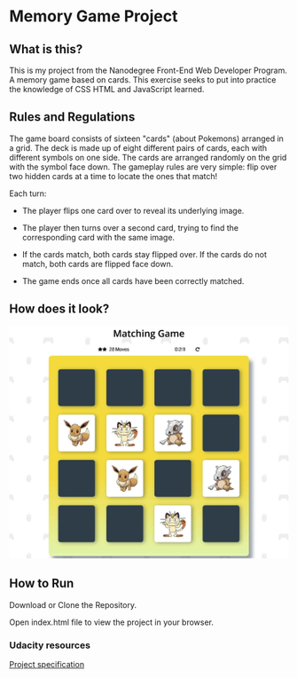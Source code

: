 # Memory Game Project


## What is this? 
This is my project from the Nanodegree Front-End Web Developer Program. A memory game based on cards. This exercise seeks to put into practice the knowledge of CSS HTML and JavaScript learned.


## Rules and Regulations 

The game board consists of sixteen "cards" (about Pokemons) arranged in a grid. The deck is made up of eight different pairs of cards, each with different symbols on one side. The cards are arranged randomly on the grid with the symbol face down. The gameplay rules are very simple: flip over two hidden cards at a time to locate the ones that match!

Each turn:

- The player flips one card over to reveal its underlying image.

- The player then turns over a second card, trying to find the corresponding card with the same image.

- If the cards match, both cards stay flipped over.
If the cards do not match, both cards are flipped face down.

- The game ends once all cards have been correctly matched.

## How does it look?
![Capture Game Pokemons Cards](Pokemongame.jpg "capture Game Pokemons Cards")

## How to Run
Download or Clone the Repository.

Open index.html file to view the project in your browser.


### Udacity resources

[Project specification](https://review.udacity.com/#!/rubrics/591/view)






